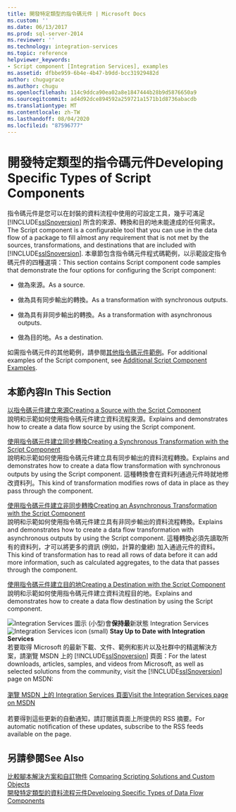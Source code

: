 ```yaml
---
title: 開發特定類型的指令碼元件 | Microsoft Docs
ms.custom: ''
ms.date: 06/13/2017
ms.prod: sql-server-2014
ms.reviewer: ''
ms.technology: integration-services
ms.topic: reference
helpviewer_keywords:
- Script component [Integration Services], examples
ms.assetid: dfbbe959-6b4e-4b47-b9dd-bcc31929482d
author: chugugrace
ms.author: chugu
ms.openlocfilehash: 114c9ddca90ea02a8e1847444b28b9d5876650a9
ms.sourcegitcommit: ad4d92dce894592a259721a1571b1d8736abacdb
ms.translationtype: MT
ms.contentlocale: zh-TW
ms.lasthandoff: 08/04/2020
ms.locfileid: "87596777"
---
```

# <a name="developing-specific-types-of-script-components"></a><span data-ttu-id="33111-102">開發特定類型的指令碼元件</span><span class="sxs-lookup"><span data-stu-id="33111-102">Developing Specific Types of Script Components</span></span>
  <span data-ttu-id="33111-103">指令碼元件是您可以在封裝的資料流程中使用的可設定工具，幾乎可滿足 [!INCLUDE[ssISnoversion](../../includes/ssisnoversion-md.md)] 所含的來源、轉換和目的地未能達成的任何需求。</span><span class="sxs-lookup"><span data-stu-id="33111-103">The Script component is a configurable tool that you can use in the data flow of a package to fill almost any requirement that is not met by the sources, transformations, and destinations that are included with [!INCLUDE[ssISnoversion](../../includes/ssisnoversion-md.md)].</span></span> <span data-ttu-id="33111-104">本章節包含指令碼元件程式碼範例，以示範設定指令碼元件的四種選項：</span><span class="sxs-lookup"><span data-stu-id="33111-104">This section contains Script component code samples that demonstrate the four options for configuring the Script component:</span></span>  
  
-   <span data-ttu-id="33111-105">做為來源。</span><span class="sxs-lookup"><span data-stu-id="33111-105">As a source.</span></span>  
  
-   <span data-ttu-id="33111-106">做為具有同步輸出的轉換。</span><span class="sxs-lookup"><span data-stu-id="33111-106">As a transformation with synchronous outputs.</span></span>  
  
-   <span data-ttu-id="33111-107">做為具有非同步輸出的轉換。</span><span class="sxs-lookup"><span data-stu-id="33111-107">As a transformation with asynchronous outputs.</span></span>  
  
-   <span data-ttu-id="33111-108">做為目的地。</span><span class="sxs-lookup"><span data-stu-id="33111-108">As a destination.</span></span>  
  
 <span data-ttu-id="33111-109">如需指令碼元件的其他範例，請參閱[其他指令碼元件範例](../extending-packages-scripting-data-flow-script-component-examples/additional-script-component-examples.md)。</span><span class="sxs-lookup"><span data-stu-id="33111-109">For additional examples of the Script component, see [Additional Script Component Examples](../extending-packages-scripting-data-flow-script-component-examples/additional-script-component-examples.md).</span></span>  
  
## <a name="in-this-section"></a><span data-ttu-id="33111-110">本節內容</span><span class="sxs-lookup"><span data-stu-id="33111-110">In This Section</span></span>  
 [<span data-ttu-id="33111-111">以指令碼元件建立來源</span><span class="sxs-lookup"><span data-stu-id="33111-111">Creating a Source with the Script Component</span></span>](creating-a-source-with-the-script-component.md)  
 <span data-ttu-id="33111-112">說明和示範如何使用指令碼元件建立資料流程來源。</span><span class="sxs-lookup"><span data-stu-id="33111-112">Explains and demonstrates how to create a data flow source by using the Script component.</span></span>  
  
 [<span data-ttu-id="33111-113">使用指令碼元件建立同步轉換</span><span class="sxs-lookup"><span data-stu-id="33111-113">Creating a Synchronous Transformation with the Script Component</span></span>](creating-a-synchronous-transformation-with-the-script-component.md)  
 <span data-ttu-id="33111-114">說明和示範如何使用指令碼元件建立具有同步輸出的資料流程轉換。</span><span class="sxs-lookup"><span data-stu-id="33111-114">Explains and demonstrates how to create a data flow transformation with synchronous outputs by using the Script component.</span></span> <span data-ttu-id="33111-115">這種轉換會在資料列通過元件時就地修改資料列。</span><span class="sxs-lookup"><span data-stu-id="33111-115">This kind of transformation modifies rows of data in place as they pass through the component.</span></span>  
  
 [<span data-ttu-id="33111-116">使用指令碼元件建立非同步轉換</span><span class="sxs-lookup"><span data-stu-id="33111-116">Creating an Asynchronous Transformation with the Script Component</span></span>](../extending-packages-scripting-data-flow-script-component-types/creating-an-asynchronous-transformation-with-the-script-component.md)  
 <span data-ttu-id="33111-117">說明和示範如何使用指令碼元件建立具有非同步輸出的資料流程轉換。</span><span class="sxs-lookup"><span data-stu-id="33111-117">Explains and demonstrates how to create a data flow transformation with asynchronous outputs by using the Script component.</span></span> <span data-ttu-id="33111-118">這種轉換必須先讀取所有的資料列，才可以將更多的資訊 (例如，計算的彙總) 加入通過元件的資料。</span><span class="sxs-lookup"><span data-stu-id="33111-118">This kind of transformation has to read all rows of data before it can add more information, such as calculated aggregates, to the data that passes through the component.</span></span>  
  
 [<span data-ttu-id="33111-119">使用指令碼元件建立目的地</span><span class="sxs-lookup"><span data-stu-id="33111-119">Creating a Destination with the Script Component</span></span>](../extending-packages-scripting-data-flow-script-component-types/creating-a-destination-with-the-script-component.md)  
 <span data-ttu-id="33111-120">說明和示範如何使用指令碼元件建立資料流程目的地。</span><span class="sxs-lookup"><span data-stu-id="33111-120">Explains and demonstrates how to create a data flow destination by using the Script component.</span></span>  
  
<span data-ttu-id="33111-121">![Integration Services 圖示 (小型) ](../media/dts-16.gif "Integration Services 圖示 (小)")會**保持最**新狀態 Integration Services  </span><span class="sxs-lookup"><span data-stu-id="33111-121">![Integration Services icon (small)](../media/dts-16.gif "Integration Services icon (small)")  **Stay Up to Date with Integration Services**</span></span><br /> <span data-ttu-id="33111-122">若要取得 Microsoft 的最新下載、文件、範例和影片以及社群中的精選解決方案，請瀏覽 MSDN 上的 [!INCLUDE[ssISnoversion](../../includes/ssisnoversion-md.md)] 頁面：</span><span class="sxs-lookup"><span data-stu-id="33111-122">For the latest downloads, articles, samples, and videos from Microsoft, as well as selected solutions from the community, visit the [!INCLUDE[ssISnoversion](../../includes/ssisnoversion-md.md)] page on MSDN:</span></span><br /><br /> [<span data-ttu-id="33111-123">瀏覽 MSDN 上的 Integration Services 頁面</span><span class="sxs-lookup"><span data-stu-id="33111-123">Visit the Integration Services page on MSDN</span></span>](https://go.microsoft.com/fwlink/?LinkId=136655)<br /><br /> <span data-ttu-id="33111-124">若要得到這些更新的自動通知，請訂閱該頁面上所提供的 RSS 摘要。</span><span class="sxs-lookup"><span data-stu-id="33111-124">For automatic notification of these updates, subscribe to the RSS feeds available on the page.</span></span>  
  
## <a name="see-also"></a><span data-ttu-id="33111-125">另請參閱</span><span class="sxs-lookup"><span data-stu-id="33111-125">See Also</span></span>  
 <span data-ttu-id="33111-126">[比較腳本解決方案和自訂物件](../extending-packages-scripting/comparing-scripting-solutions-and-custom-objects.md) </span><span class="sxs-lookup"><span data-stu-id="33111-126">[Comparing Scripting Solutions and Custom Objects](../extending-packages-scripting/comparing-scripting-solutions-and-custom-objects.md) </span></span>  
 [<span data-ttu-id="33111-127">開發特定類型的資料流程元件</span><span class="sxs-lookup"><span data-stu-id="33111-127">Developing Specific Types of Data Flow Components</span></span>](../extending-packages-custom-objects-data-flow-types/developing-specific-types-of-data-flow-components.md)  
  
  
